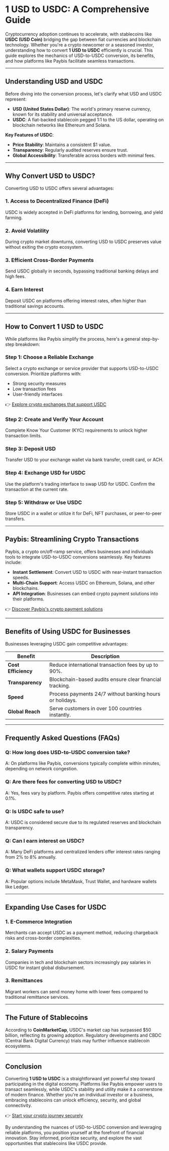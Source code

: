 # 1 USD to USDC: A Comprehensive Guide  

Cryptocurrency adoption continues to accelerate, with stablecoins like **USDC (USD Coin)** bridging the gap between fiat currencies and blockchain technology. Whether you're a crypto newcomer or a seasoned investor, understanding how to convert **1 USD to USDC** efficiently is crucial. This guide explores the mechanics of USD-to-USDC conversion, its benefits, and how platforms like Paybis facilitate seamless transactions.  

---

## Understanding USD and USDC  

Before diving into the conversion process, let's clarify what USD and USDC represent:  

- **USD (United States Dollar)**: The world's primary reserve currency, known for its stability and universal acceptance.  
- **USDC**: A fiat-backed stablecoin pegged 1:1 to the US dollar, operating on blockchain networks like Ethereum and Solana.  

**Key Features of USDC**:  
- **Price Stability**: Maintains a consistent $1 value.  
- **Transparency**: Regularly audited reserves ensure trust.  
- **Global Accessibility**: Transferable across borders with minimal fees.  

---

## Why Convert USD to USDC?  

Converting USD to USDC offers several advantages:  

### 1. **Access to Decentralized Finance (DeFi)**  
USDC is widely accepted in DeFi platforms for lending, borrowing, and yield farming.  

### 2. **Avoid Volatility**  
During crypto market downturns, converting USD to USDC preserves value without exiting the crypto ecosystem.  

### 3. **Efficient Cross-Border Payments**  
Send USDC globally in seconds, bypassing traditional banking delays and high fees.  

### 4. **Earn Interest**  
Deposit USDC on platforms offering interest rates, often higher than traditional savings accounts.  

---

## How to Convert 1 USD to USDC  

While platforms like Paybis simplify the process, here's a general step-by-step breakdown:  

### Step 1: Choose a Reliable Exchange  
Select a crypto exchange or service provider that supports USD-to-USDC conversion. Prioritize platforms with:  
- Strong security measures  
- Low transaction fees  
- User-friendly interfaces  

👉 [Explore crypto exchanges that support USDC](https://bit.ly/okx-bonus)  

### Step 2: Create and Verify Your Account  
Complete Know Your Customer (KYC) requirements to unlock higher transaction limits.  

### Step 3: Deposit USD  
Transfer USD to your exchange wallet via bank transfer, credit card, or ACH.  

### Step 4: Exchange USD for USDC  
Use the platform's trading interface to swap USD for USDC. Confirm the transaction at the current rate.  

### Step 5: Withdraw or Use USDC  
Store USDC in a wallet or utilize it for DeFi, NFT purchases, or peer-to-peer transfers.  

---

## Paybis: Streamlining Crypto Transactions  

Paybis, a crypto on/off-ramp service, offers businesses and individuals tools to integrate USD-to-USDC conversions seamlessly. Key features include:  

- **Instant Settlement**: Convert USD to USDC with near-instant transaction speeds.  
- **Multi-Chain Support**: Access USDC on Ethereum, Solana, and other blockchains.  
- **API Integration**: Businesses can embed crypto payment solutions into their platforms.  

👉 [Discover Paybis's crypto payment solutions](https://bit.ly/okx-bonus)  

---

## Benefits of Using USDC for Businesses  

Businesses leveraging USDC gain competitive advantages:  

| Benefit | Description |  
|--------|-------------|  
| **Cost Efficiency** | Reduce international transaction fees by up to 90%. |  
| **Transparency** | Blockchain-based audits ensure clear financial tracking. |  
| **Speed** | Process payments 24/7 without banking hours or holidays. |  
| **Global Reach** | Serve customers in over 100 countries instantly. |  

---

## Frequently Asked Questions (FAQs)  

### Q: How long does USD-to-USDC conversion take?  
A: On platforms like Paybis, conversions typically complete within minutes, depending on network congestion.  

### Q: Are there fees for converting USD to USDC?  
A: Yes, fees vary by platform. Paybis offers competitive rates starting at 0.1%.  

### Q: Is USDC safe to use?  
A: USDC is considered secure due to its regulated reserves and blockchain transparency.  

### Q: Can I earn interest on USDC?  
A: Many DeFi platforms and centralized lenders offer interest rates ranging from 2% to 8% annually.  

### Q: What wallets support USDC storage?  
A: Popular options include MetaMask, Trust Wallet, and hardware wallets like Ledger.  

---

## Expanding Use Cases for USDC  

### 1. **E-Commerce Integration**  
Merchants can accept USDC as a payment method, reducing chargeback risks and cross-border complexities.  

### 2. **Salary Payments**  
Companies in tech and blockchain sectors increasingly pay salaries in USDC for instant global disbursement.  

### 3. **Remittances**  
Migrant workers can send money home with lower fees compared to traditional remittance services.  

---

## The Future of Stablecoins  

According to **CoinMarketCap**, USDC's market cap has surpassed $50 billion, reflecting its growing adoption. Regulatory developments and CBDC (Central Bank Digital Currency) trials may further influence stablecoin ecosystems.  

---

## Conclusion  

Converting **1 USD to USDC** is a straightforward yet powerful step toward participating in the digital economy. Platforms like Paybis empower users to transact seamlessly, while USDC's stability and utility make it a cornerstone of modern finance. Whether you're an individual investor or a business, embracing stablecoins can unlock efficiency, security, and global connectivity.  

👉 [Start your crypto journey securely](https://bit.ly/okx-bonus)  

By understanding the nuances of USD-to-USDC conversion and leveraging reliable platforms, you position yourself at the forefront of financial innovation. Stay informed, prioritize security, and explore the vast opportunities that stablecoins like USDC provide.